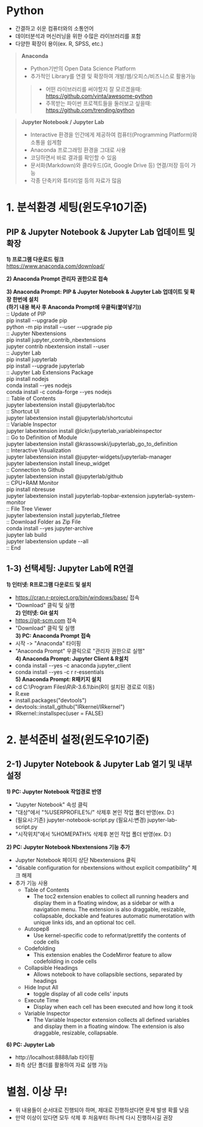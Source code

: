 # **Python**
- 간결하고 쉬운 컴퓨터와의 소통언어
- 데이터분석과 머신러닝을 위한 수많은 라이브러리를 포함
- 다양한 확장이 용이(ex. R, SPSS, etc.)

> **Anaconda**
> - Python기반의 Open Data Science Platform
> - 추가적인 Library를 연결 및 확장하여 개발/웹/오피스/비즈니스로 활용가능
>> - 어떤 라이브러리를 써야할지 잘 모르겠을때: https://github.com/vinta/awesome-python
>> - 주목받는 파이썬 프로젝트들을 둘러보고 싶을때: https://github.com/trending/python

> **Jupyter Notebook / Jupyter Lab**
> - Interactive 환경을 인간에게 제공하여 컴퓨터(Programming Platform)와 소통을 쉽게함
> - Anaconda 프로그래밍 환경을 그대로 사용
> - 코딩하면서 바로 결과를 확인할 수 있음
> - 문서화(Markdown)와 클라우드(Git, Google Drive 등) 연결/저장 등이 가능
> - 각종 단축키와 튜터리얼 등의 자료가 많음

# **1. 분석환경 세팅(윈도우10기준)**  

## **PIP & Jupyter Notebook & Jupyter Lab 업데이트 및 확장**

**1) 프로그램 다운로드 링크**  
https://www.anaconda.com/download/

**2) Anaconda Prompt 관리자 권한으로 접속**  

**3) Anaconda Prompt: PIP & Jupyter Notebook & Jupyter Lab 업데이트 및 확장 한번에 설치**  
**(하기 내용 복사 후 Anaconda Prompt에 우클릭(붙여넣기))**  
:: Update of PIP  
pip install --upgrade pip  
python -m pip install --user --upgrade pip  
:: Jupyter Nbextensions  
pip install jupyter_contrib_nbextensions  
jupyter contrib nbextension install --user  
:: Jupyter Lab  
pip install jupyterlab  
pip install --upgrade jupyterlab  
:: Jupyter Lab Extensions Package  
pip install nodejs  
conda install --yes nodejs  
conda install -c conda-forge --yes nodejs  
:: Table of Contents  
jupyter labextension install @jupyterlab/toc    
:: Shortcut UI  
jupyter labextension install @jupyterlab/shortcutui  
:: Variable Inspector  
jupyter labextension install @lckr/jupyterlab_variableinspector  
:: Go to Definition of Module  
jupyter labextension install @krassowski/jupyterlab_go_to_definition    
:: Interactive Visualization  
jupyter labextension install @jupyter-widgets/jupyterlab-manager    
jupyter labextension install lineup_widget  
:: Connection to Github  
jupyter labextension install @jupyterlab/github   
:: CPU+RAM Monitor  
pip install nbresuse    
jupyter labextension install jupyterlab-topbar-extension jupyterlab-system-monitor    
:: File Tree Viewer  
jupyter labextension install jupyterlab_filetree  
:: Download Folder as Zip File  
conda install --yes jupyter-archive  
jupyter lab build  
jupyter labextension update --all  
:: End  
    

## **1-3) 선택세팅: Jupyter Lab에 R연결**

**1) 인터넷: R프로그램 다운로드 및 설치** 
- https://cran.r-project.org/bin/windows/base/ 접속  
- "Download" 클릭 및 실행  
**2) 인터넷: Git 설치**  
- https://git-scm.com 접속  
- "Download" 클릭 및 실행  
**3) PC: Anaconda Prompt 접속**  
- 시작 -> "Anaconda" 타이핑  
- "Anaconda Prompt" 우클릭으로 "관리자 권한으로 실행"  
**4) Anaconda Prompt: Jupyter Client & R설치**  
- conda install --yes -c anaconda jupyter_client  
- conda install --yes -c r r-essentials  
**5) Anaconda Prompt: R패키지 설치**
- cd C:\Program Files\R\R-3.6.1\bin(R이 설치된 경로로 이동)
- R.exe   
- install.packages("devtools")  
- devtools::install_github("IRkernel/IRkernel")  
- IRkernel::installspec(user = FALSE) 

# **2. 분석준비 설정(윈도우10기준)**  

## **2-1) Jupyter Notebook & Jupyter Lab 열기 및 내부 설정**

**1) PC: Jupyter Notebook 작업경로 반영**  
- "Jupyter Notebook" 속성 클릭  
- "대상"에서 "%USERPROFILE%/" 삭제후 본인 작업 폴더 반영(ex. D:\)  
- (필요시:기존) jupyter-notebook-script.py (필요시:변경) jupyter-lab-script.py  
- "시작위치"에서 %HOMEPATH% 삭제후 본인 작업 폴더 반영(ex. D:\)  

**2) PC: Jupyter Notebook Nbextensions 기능 추가**  
- Jupyter Notebook 페이지 상단 Nbextensions 클릭  
- "disable configuration for nbextensions without explicit compatibility" 체크 해제  
- 추가 기능 사용
    - Table of Contents
        - The toc2 extension enables to collect all running headers and display them in a floating window, as a sidebar or with a navigation menu. The extension is also draggable, resizable, collapsable, dockable and features automatic numerotation with unique links ids, and an optional toc cell.
    - Autopep8
        - Use kernel-specific code to reformat/prettify the contents of code cells
    - Codefolding
        - This extension enables the CodeMirror feature to allow codefolding in code cells
    - Collapsible Headings
        - Allows notebook to have collapsible sections, separated by headings
    - Hide Input All
        - toggle display of all code cells' inputs
    - Execute Time
        - Display when each cell has been executed and how long it took
    - Variable Inspector
        - The Variable Inspector extension collects all defined variables and display them in a floating window. The extension is also draggable, resizable, collapsable.

**6) PC: Jupyter Lab**  
- http://localhost:8888/lab 타이핑  
- 좌측 상단 폴더를 활용하여 자료 실행 가능 

# **별첨. 이상 무!**

- 위 내용들이 순서대로 진행되야 하며, 제대로 진행하셨다면 문제 발생 확률 낮음  
- 만약 이상이 있다면 모두 삭제 후 처음부터 하나씩 다시 진행하시길 권장  
